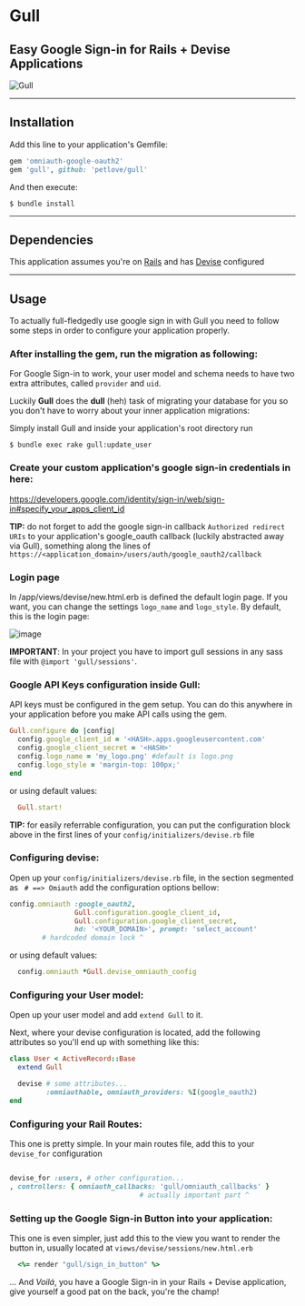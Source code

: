 # Gull
## Easy Google Sign-in for Rails + Devise Applications

![Gull](https://www.iconshock.com/image/Stroke/Animals/gull)

_________

## Installation

Add this line to your application's Gemfile:

```ruby
gem 'omniauth-google-oauth2'
gem 'gull', github: 'petlove/gull'
```

And then execute:

    $ bundle install
_________

## Dependencies
  This application assumes you're on [Rails](https://rubyonrails.org/) and has [Devise](https://github.com/plataformatec/devise) configured

_________

## Usage

To actually full-fledgedly use google sign in with Gull you need to follow some steps in order to configure your application properly.

### After installing the gem, run the migration as following:
For Google Sign-in to work, your user model and schema needs to have two extra attributes, called `provider` and `uid`.

Luckily **Gull** does the **dull** (heh) task of migrating your database for you so you don't have to worry about your inner application migrations:

Simply install Gull and inside your application's root directory run

    $ bundle exec rake gull:update_user

### Create your custom application's google sign-in credentials in here:
https://developers.google.com/identity/sign-in/web/sign-in#specify_your_apps_client_id

**TIP:** do not forget to add the google sign-in callback `Authorized redirect URIs` to your application's google_oauth callback (luckily abstracted away via Gull), something along the lines of `https://<application_domain>/users/auth/google_oauth2/callback`

### Login page

In /app/views/devise/new.html.erb is defined the default login page. If you want, you can change the settings `logo_name` and `logo_style`.
By default, this is the login page:

![image](https://i.ibb.co/mqH8PRt/screencapture-localhost-3100-users-sign-in-2019-09-05-14-49-32.png)

**IMPORTANT**: In your project you have to import gull sessions in any sass file with `@import 'gull/sessions'`.

### Google API Keys configuration inside Gull:

API keys must be configured in the gem setup. You can do this anywhere in your application before you make API calls using the gem.

```ruby
Gull.configure do |config|
  config.google_client_id = '<HASH>.apps.googleusercontent.com'
  config.google_client_secret = '<HASH>'
  config.logo_name = 'my_logo.png' #default is logo.png
  config.logo_style = 'margin-top: 100px;'
end
```

or using default values:
```ruby
  Gull.start!
```

**TIP:** for easily referrable configuration, you can put the configuration block above in the first lines of your `config/initializers/devise.rb` file

### Configuring devise:

Open up your `config/initializers/devise.rb` file, in the section segmented as ` # ==> Omiauth` add the configuration options bellow:

```ruby
config.omniauth :google_oauth2,
                Gull.configuration.google_client_id,
                Gull.configuration.google_client_secret,
                hd: '<YOUR_DOMAIN>', prompt: 'select_account'
        # hardcoded domain lock ^
```

or using default values:
```ruby
  config.omniauth *Gull.devise_omniauth_config
```

### Configuring your User model:

Open up your user model and add `extend Gull` to it.

Next, where your devise configuration is located, add the following attributes so you'll end up with something like this:
```ruby
class User < ActiveRecord::Base
  extend Gull

  devise # some attributes...
         :omniauthable, omniauth_providers: %I(google_oauth2)
end
```

### Configuring your Rail Routes:

This one is pretty simple. In your main routes file, add this to your `devise_for` configuration

```ruby

devise_for :users, # other configuration...
, controllers: { omniauth_callbacks: 'gull/omniauth_callbacks' }
                                # actually important part ^
```

### Setting up the Google Sign-in Button into your application:

This one is even simpler, just add this to the view you want to render the button in, usually located at `views/devise/sessions/new.html.erb`

```ruby
  <%= render "gull/sign_in_button" %>
```

... And *Voilá*, you have a Google Sign-in in your Rails + Devise application, give yourself a good pat on the back, you're the champ!
